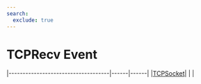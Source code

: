 ```yaml
---
search:
  exclude: true
---
```


<h1 class="heading"><span class="name">TCPRecv Event</span></h1>

|------------------------------------|------|------|
|[TCPSocket](../objects/tcpsocket.md)|&nbsp;|&nbsp;|
